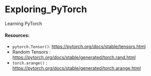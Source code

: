 # Exploring_PyTorch
Learning PyTorch

#### Resources:
- `pytorch.Tensor()`: https://pytorch.org/docs/stable/tensors.html
- Random Tensors : https://pytorch.org/docs/stable/generated/torch.rand.html
- `torch.arange()` : https://pytorch.org/docs/stable/generated/torch.arange.html